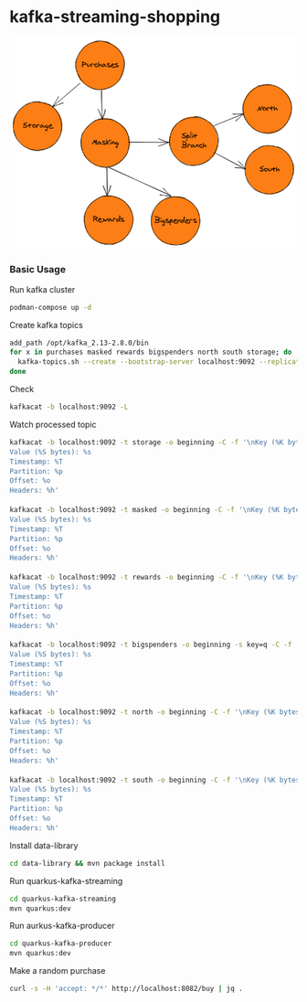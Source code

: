 # kafka-streaming-shopping

![images/kafka-shopping.png](images/kafka-shopping.png)

### Basic Usage

Run kafka cluster

```bash
podman-compose up -d
```

Create kafka topics

```bash
add_path /opt/kafka_2.13-2.8.0/bin
for x in purchases masked rewards bigspenders north south storage; do
  kafka-topics.sh --create --bootstrap-server localhost:9092 --replication-factor 1 --partitions 1 --topic $x;
done
```

Check
```bash
kafkacat -b localhost:9092 -L
```

Watch processed topic
```bash
kafkacat -b localhost:9092 -t storage -o beginning -C -f '\nKey (%K bytes): %k
Value (%S bytes): %s
Timestamp: %T
Partition: %p
Offset: %o
Headers: %h'

kafkacat -b localhost:9092 -t masked -o beginning -C -f '\nKey (%K bytes): %k
Value (%S bytes): %s
Timestamp: %T
Partition: %p
Offset: %o
Headers: %h'

kafkacat -b localhost:9092 -t rewards -o beginning -C -f '\nKey (%K bytes): %k
Value (%S bytes): %s
Timestamp: %T
Partition: %p
Offset: %o
Headers: %h'

kafkacat -b localhost:9092 -t bigspenders -o beginning -s key=q -C -f '\nKey (%K bytes): %k
Value (%S bytes): %s
Timestamp: %T
Partition: %p
Offset: %o
Headers: %h'

kafkacat -b localhost:9092 -t north -o beginning -C -f '\nKey (%K bytes): %k
Value (%S bytes): %s
Timestamp: %T
Partition: %p
Offset: %o
Headers: %h'

kafkacat -b localhost:9092 -t south -o beginning -C -f '\nKey (%K bytes): %k
Value (%S bytes): %s
Timestamp: %T
Partition: %p
Offset: %o
Headers: %h'
```

Install data-library
```bash
cd data-library && mvn package install
```

Run quarkus-kafka-streaming
````bash
cd quarkus-kafka-streaming
mvn quarkus:dev
````

Run aurkus-kafka-producer
````bash
cd quarkus-kafka-producer
mvn quarkus:dev
````

Make a random purchase
```bash
curl -s -H 'accept: */*' http://localhost:8082/buy | jq .
```

